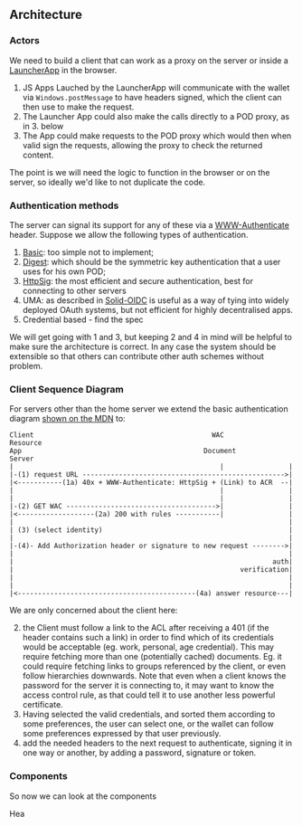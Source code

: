 ## Architecture

### Actors

We need to build a client that can work as a proxy on the server or inside a [LauncherApp](https://github.com/bblfish/LauncherApp) in the browser. 
1. JS Apps Lauched by the LauncherApp will communicate with the wallet via `Windows.postMessage` to have headers signed, which the client can then use to make the request. 
2. The Launcher App could also make the calls directly to a POD proxy, as in 3. below
3. The App could make requests to the POD proxy which would then when valid sign the requests, allowing the proxy to check the returned content.

The point is we will need the logic to function in the browser or on the server, so ideally we'd like to not duplicate the code.

### Authentication methods

The server can signal its support for any of these via a [WWW-Authenticate](https://developer.mozilla.org/en-US/docs/Web/HTTP/Headers/WWW-Authenticate) header. Suppose we allow the following types of authentication.
1. [Basic](https://developer.mozilla.org/en-US/docs/Web/HTTP/Authentication#basic_authentication_scheme): too simple not to implement;
2. [Digest](https://datatracker.ietf.org/doc/html/rfc7616): which should be the symmetric key authentication that a user uses for his own POD;
3. [HttpSig](https://github.com/bblfish/authentication-panel/blob/main/proposals/HttpSignature.md): the most efficient and secure authentication, best for connecting to other servers
4. UMA: as described in [Solid-OIDC](https://solidproject.org/TR/oidc-primer) is useful as a way of tying into widely deployed OAuth systems, but not efficient for highly decentralised apps.
5. Credential based - find the spec

We will get going with 1 and 3, but keeping 2 and 4 in mind will be helpful to make sure the architecture is correct. In any case the system should be extensible so that others can contribute other auth schemes without problem.

### Client Sequence Diagram 

For servers other than the home server we extend the basic authentication diagram [shown on the MDN](https://developer.mozilla.org/en-US/docs/Web/HTTP/Authentication) to:
      
```
Client                                            WAC           Resource
App                                             Document         Server
|                                                   |                |
|-(1) request URL -------------------------------------------------->|
|<-----------(1a) 40x + WWW-Authenticate: HttpSig + (Link) to ACR  --|
|                                                   |                |
|                                                   |                |
|-(2) GET WAC ------------------------------------->|                |
|<-------------------(2a) 200 with rules -----------|                |
|                                                                    |
| (3) (select identity)                                              |
|                                                                    |
|-(4)- Add Authorization header or signature to new request -------->|
|                                                                    |
|                                                                auth|
|                                                        verification|
|                                                                    |
|                                                                    |
|<--------------------------------------------(4a) answer resource---|
```

We are only concerned about the client here:

2. the Client must follow a link to the ACL after receiving a 401 (if the header contains such a link) in order to find which of its credentials would be acceptable (eg. work, personal, age credential). This may require fetching more than one (potentially cached) documents. Eg. it could require fetching links to groups referenced by the client, or even follow hierarchies downwards. Note that even when a client knows the password for the server it is connecting to, it may want to know the access control rule, as that could tell it to use another less powerful certificate.
3. Having selected the valid credentials, and sorted them according to some preferences, the user can select one, or the wallet can follow some preferences expressed by that user previously.
4. add the needed headers to the next request to authenticate, signing it in one way or another, by adding a password, signature or token.

### Components

So now we can look at the components

Hea




 
